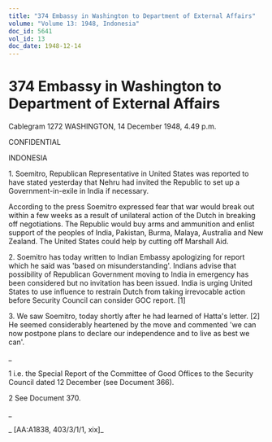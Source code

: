 ```yaml
---
title: "374 Embassy in Washington to Department of External Affairs"
volume: "Volume 13: 1948, Indonesia"
doc_id: 5641
vol_id: 13
doc_date: 1948-12-14
---
```


# 374 Embassy in Washington to Department of External Affairs

Cablegram 1272 WASHINGTON, 14 December 1948, 4.49 p.m.

CONFIDENTIAL

INDONESIA

1\. Soemitro, Republican Representative in United States was reported to have stated yesterday that Nehru had invited the Republic to set up a Government-in-exile in India if necessary.

According to the press Soemitro expressed fear that war would break out within a few weeks as a result of unilateral action of the Dutch in breaking off negotiations. The Republic would buy arms and ammunition and enlist support of the peoples of India, Pakistan, Burma, Malaya, Australia and New Zealand. The United States could help by cutting off Marshall Aid.

2\. Soemitro has today written to Indian Embassy apologizing for report which he said was 'based on misunderstanding'. Indians advise that possibility of Republican Government moving to India in emergency has been considered but no invitation has been issued. India is urging United States to use influence to restrain Dutch from taking irrevocable action before Security Council can consider GOC report. [1]

3\. We saw Soemitro, today shortly after he had learned of Hatta's letter. [2] He seemed considerably heartened by the move and commented 'we can now postpone plans to declare our independence and to live as best we can'.

_

1 i.e. the Special Report of the Committee of Good Offices to the Security Council dated 12 December (see Document 366).

2 See Document 370.

_

_ [AA:A1838, 403/3/1/1, xix]_
